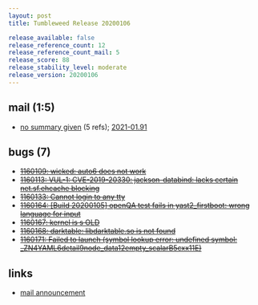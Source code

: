 ```yaml
---
layout: post
title: Tumbleweed Release 20200106

release_available: false
release_reference_count: 12
release_reference_count_mail: 5
release_score: 88
release_stability_level: moderate
release_version: 20200106
---
```


## mail (1:5)

- [no summary given](https://lists.opensuse.org/opensuse-factory/2020-01/msg00093.html) (5 refs); [2021-01.91](https://lists.opensuse.org/archives/list/factory@lists.opensuse.org/thread/R7FFOETAHQSZZY3V4GOPLLEM3IUKLPXS)

## bugs (7)

<!--more-->

- ~~[1160109: wicked: auto6 does not work](https://bugzilla.opensuse.org/show_bug.cgi?id=1160109)~~
- ~~[1160113: VUL-1: CVE-2019-20330: jackson-databind: lacks certain net.sf.ehcache blocking](https://bugzilla.opensuse.org/show_bug.cgi?id=1160113)~~
- ~~[1160133: Cannot login to any tty](https://bugzilla.opensuse.org/show_bug.cgi?id=1160133)~~
- ~~[1160164: \[Build 20200105\] openQA test fails in yast2_firstboot: wrong language for input](https://bugzilla.opensuse.org/show_bug.cgi?id=1160164)~~
- ~~[1160167: kernel is s OLD](https://bugzilla.opensuse.org/show_bug.cgi?id=1160167)~~
- ~~[1160168: darktable: libdarktable.so is not found](https://bugzilla.opensuse.org/show_bug.cgi?id=1160168)~~
- ~~[1160171: Failed to launch (symbol lookup error: undefined symbol: _ZN4YAML6detail9node_data12empty_scalarB5cxx11E)](https://bugzilla.opensuse.org/show_bug.cgi?id=1160171)~~



## links

- [mail announcement](https://lists.opensuse.org/archives/list/factory@lists.opensuse.org/thread/R7FFOETAHQSZZY3V4GOPLLEM3IUKLPXS)

